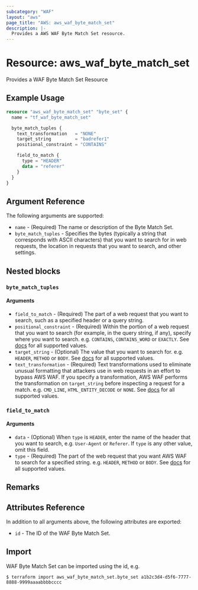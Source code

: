 ```yaml
---
subcategory: "WAF"
layout: "aws"
page_title: "AWS: aws_waf_byte_match_set"
description: |-
  Provides a AWS WAF Byte Match Set resource.
---
```


# Resource: aws_waf_byte_match_set

Provides a WAF Byte Match Set Resource

## Example Usage

```terraform
resource "aws_waf_byte_match_set" "byte_set" {
  name = "tf_waf_byte_match_set"

  byte_match_tuples {
    text_transformation   = "NONE"
    target_string         = "badrefer1"
    positional_constraint = "CONTAINS"

    field_to_match {
      type = "HEADER"
      data = "referer"
    }
  }
}
```

## Argument Reference

The following arguments are supported:

* `name` - (Required) The name or description of the Byte Match Set.
* `byte_match_tuples` - Specifies the bytes (typically a string that corresponds
  with ASCII characters) that you want to search for in web requests,
  the location in requests that you want to search, and other settings.

## Nested blocks

### `byte_match_tuples`

#### Arguments

* `field_to_match` - (Required) The part of a web request that you want to search, such as a specified header or a query string.
* `positional_constraint` - (Required) Within the portion of a web request that you want to search
  (for example, in the query string, if any), specify where you want to search.
  e.g. `CONTAINS`, `CONTAINS_WORD` or `EXACTLY`.
  See [docs](http://docs.aws.amazon.com/waf/latest/APIReference/API_ByteMatchTuple.html#WAF-Type-ByteMatchTuple-PositionalConstraint)
  for all supported values.
* `target_string` - (Optional) The value that you want to search for. e.g. `HEADER`, `METHOD` or `BODY`.
  See [docs](http://docs.aws.amazon.com/waf/latest/APIReference/API_ByteMatchTuple.html#WAF-Type-ByteMatchTuple-TargetString)
  for all supported values.
* `text_transformation` - (Required) Text transformations used to eliminate unusual formatting that attackers use in web requests in an effort to bypass AWS WAF.
  If you specify a transformation, AWS WAF performs the transformation on `target_string` before inspecting a request for a match.
  e.g. `CMD_LINE`, `HTML_ENTITY_DECODE` or `NONE`.
  See [docs](http://docs.aws.amazon.com/waf/latest/APIReference/API_ByteMatchTuple.html#WAF-Type-ByteMatchTuple-TextTransformation)
  for all supported values.

### `field_to_match`

#### Arguments

* `data` - (Optional) When `type` is `HEADER`, enter the name of the header that you want to search, e.g. `User-Agent` or `Referer`.
  If `type` is any other value, omit this field.
* `type` - (Required) The part of the web request that you want AWS WAF to search for a specified string.
  e.g. `HEADER`, `METHOD` or `BODY`.
  See [docs](http://docs.aws.amazon.com/waf/latest/APIReference/API_FieldToMatch.html)
  for all supported values.

## Remarks

## Attributes Reference

In addition to all arguments above, the following attributes are exported:

* `id` - The ID of the WAF Byte Match Set.

## Import

WAF Byte Match Set can be imported using the id, e.g.

```
$ terraform import aws_waf_byte_match_set.byte_set a1b2c3d4-d5f6-7777-8888-9999aaaabbbbcccc
```
